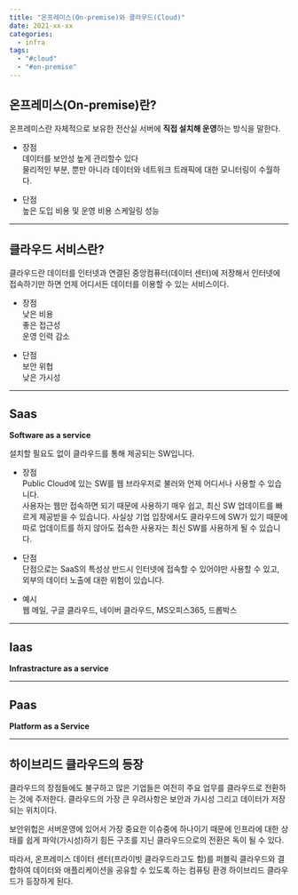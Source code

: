 ```yaml
---
title: "온프레미스(On-premise)와 클라우드(Cloud)"
date: 2021-xx-xx
categories:
  - infra
tags:
  - "#cloud"
  - "#on-premise"
---
```


## 온프레미스(On-premise)란?  

온프레미스란 자체적으로 보유한 전산실 서버에 **직접 설치해 운영**하는 방식을 말한다.

- 장점   
데이터를 보안성 높게 관리할수 있다  
물리적인 부분, 뿐만 아니라 데이터와 네트워크 트래픽에 대한 모니터링이 수월하다.

- 단점  
높은 도입 비용 및 운영 비용
스케일링 성능

---
## 클라우드 서비스란?

클라우드란 데이터를 인터넷과 연결된 중앙컴퓨터(데이터 센터)에 저장해서 인터넷에 접속하기만 하면 언제 어디서든 데이터를 이용할 수 있는 서비스이다.

- 장점  
낮은 비용  
좋은 접근성  
운영 인력 감소

- 단점  
보안 위협  
낮은 가시성

--- 
## Saas

**Software as a service**

설치할 필요도 없이 클라우드를 통해 제공되는 SW입니다.  

- 장점  
Public Cloud에 있는 SW를 웹 브라우저로 불러와 언제 어디서나 사용할 수 있습니다.  
사용자는 웹만 접속하면 되기 때문에 사용하기 매우 쉽고, 최신 SW 업데이트를 빠르게 제공받을 수 있습니다. 사실상 기업 입장에서도 클라우드에 SW가 있기 때문에 따로 업데이트를 하지 않아도 접속한 사용자는 최신 SW를 사용하게 될 수 있습니다.  

- 단점  
단점으로는 SaaS의 특성상 반드시 인터넷에 접속할 수 있어야만 사용할 수 있고, 외부의 데이터 노출에 대한 위험이 있습니다.

- 예시  
웹 메일, 구글 클라우드, 네이버 클라우드, MS오피스365, 드롭박스

---
## Iaas

**Infrastracture as a service**

---
## Paas

**Platform as a Service**




---
## 하이브리드 클라우드의 등장

클라우드의 장점들에도 불구하고 많은 기업들은 여전히 주요 업무를 클라우드로 전환하는 것에 주저한다. 클라우드의 가장 큰 우려사항은 보안과 가시성 그리고 데이터가 저장되는 위치이다.  

보안위헙은 서버운영에 있어서 가장 중요한 이슈중에 하나이기 때문에 인프라에 대한 상태를 쉽게 파악(가시성)하기 힘든 구조를 지닌 클라우드으로의 전환은 독이 될 수 있다.  

따라서, 온프레미스 데이터 센터(프라이빗 클라우드라고도 함)를 퍼블릭 클라우드와 결합하여 데이터와 애플리케이션을 공유할 수 있도록 하는 컴퓨팅 환경 하이브리드 클라우드가 등장하게 된다.

